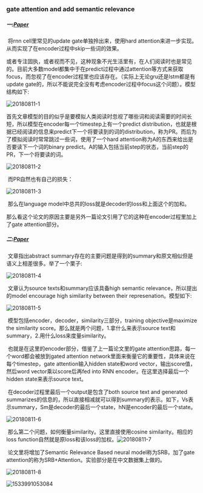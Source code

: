 ### gate attention and  add semantic relevance

##### 一:<Modeling Human Reading with Neural Attention >[Paper](https://arxiv.org/pdf/1608.05604.pdf)

​       将rnn cell里常见的update gate单独拎出来，使用hard attention来进一步实现。从而实现了在encoder过程中skip一些词的效果。

​      或者专注固执，或者视而不见，这种现象不光生活里有，在人们阅读时也是常见的。目前大多数model都集中于在predict过程中通过attention等方式来获取focus，而忽视了在encoder过程里也应该存在。（实际上无论gru还是lstm都是有update gate的，所以不能说完全没有考虑encoder过程中focus这个问题）。模型结构如下:

![20180811-1](https://note.youdao.com/yws/public/resource/74e30b2073532fef8651d868894bc264/1A5C08AEB59447448FE5FADA0FFE70FF?ynotemdtimestamp=1533991133017)

​       首先文章模型的目的似乎是要模拟人类阅读时忽视了哪些词和阅读需要的时间长短，所以模型在encoder每一个timestep上有一个predict distribution，也就是根据已经阅读的信息来predict下一个将要读到的词的distribution，称为PR。而后为了模拟阅读时常常跳过一些词，使用了一个hard attention称为A的东西来给出是否要读下一个词的binary predict。A的输入包括当前step的状态，当前step的PR，下一个将要读的词。

![20180811-2](https://note.youdao.com/yws/public/resource/74e30b2073532fef8651d868894bc264/156C552BC4034BE8A80FB3B49EA37E19?ynotemdtimestamp=1533991133017)

​      而PR自然也有自己的损失：

![20180811-3](https://note.youdao.com/yws/public/resource/74e30b2073532fef8651d868894bc264/F8A79475C021455EBA3A02AD3BC23CF3?ynotemdtimestamp=1533991133017)

​       那么在language model中总共的loss就是decoder的loss和上面这个的加和。

​      那么看这个论文的原因主要是另外一篇论文引用了它的这种在encoder过程里加上了gate attention部分。

##### 二:<Improving Semantic Relevance for Sequence-to-Sequence Learning of Chinese Social Media Text Summarization >[Paper](http://xueshu.baidu.com/s?wd=paperuri%3A%28445a1bdcad0e11eea8c09fe7d8cd965a%29&filter=sc_long_sign&tn=SE_xueshusource_2kduw22v&sc_vurl=http%3A%2F%2Farxiv.org%2Fabs%2F1706.02459&ie=utf-8&sc_us=16357873022190972693)

​       文章指出abstract summary存在的主要问题是得到的summary和原文相似但是语义上相差很多。举了一个栗子:

![20180811-4](https://note.youdao.com/yws/public/resource/74e30b2073532fef8651d868894bc264/0D9AEC85B86B424CBFC7AFF5C25400B5?ynotemdtimestamp=1533991133017)

​         文章认为source texts和summary应该具备high semantic relevance，所以提出的model encourage high similarity between their represenation。模型如下:

![20180811-5](https://note.youdao.com/yws/public/resource/74e30b2073532fef8651d868894bc264/5648204D7DEE4C23B07101EF20215D85?ynotemdtimestamp=1533991133017)

​       模型包括encoder，decoder，similarity三部分，training objective是maximize the similarity score。那么就是两个问题，1.拿什么来表示source text和summary，2.用什么loss来度量similarity。

​       也就是在这里的encoder部分，借鉴了上一篇论文里的gate attention思路，每一个word都会被放到gated attention network里面来衡量它的重要性，具体来说在每个timestep，gate attention输入hidden state和word vector，输出score值，然后word vector乘以score后再fed into RNN encoder。在这里选择最后一个hidden state来表示source text。

​       在decoder过程里最后一个output是包含了both source text and generated summarizes的信息的，所以直接相减就可以得到summary的表示。如下，Vs表示summary，Sm是decoder的最后一个state，hN是encoder的最后一个state。

![20180811-6](https://note.youdao.com/yws/public/resource/74e30b2073532fef8651d868894bc264/FC24C701BD99438D8B04CE3C08EDACC8?ynotemdtimestamp=1533991133017)

​       那么第二个问题，如何衡量similarity。这里直接使用cosine similarity。相应的loss function自然就是原loss和该loss的加权。![20180811-7](https://note.youdao.com/yws/public/resource/74e30b2073532fef8651d868894bc264/11E287BEF2F54F038A9621CE20C82C7C?ynotemdtimestamp=1533991133017)

​       论文里将增加了Semantic Relevance Based neural model称为SRB，加了gate attention的称为SRB+Attention。实验部分是在中文数据集上做的。

![20180811-8](https://note.youdao.com/yws/public/resource/74e30b2073532fef8651d868894bc264/C527324CB4124948A114BB238366C71D?ynotemdtimestamp=1533991133017)

![1533991053084](https://note.youdao.com/yws/public/resource/74e30b2073532fef8651d868894bc264/1A8C5D3CA1D64365A4CB3ACB7D2FF128?ynotemdtimestamp=1533991133017)

